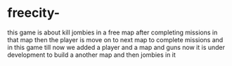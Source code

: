 # freecity-
this game is about kill jombies in a free map after completing missions in that map then the player is move on to next map to complete missions
and in this game till now we added a player and a map and guns now it is under development to build a another map and then jombies in it

